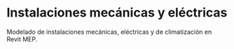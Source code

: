 # Instalaciones mecánicas y eléctricas

Modelado de instalaciones mecánicas, eléctricas y de climatización en Revit MEP.
